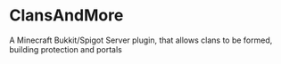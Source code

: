 # ClansAndMore
A Minecraft Bukkit/Spigot Server plugin, that allows clans to be formed, building protection and portals
